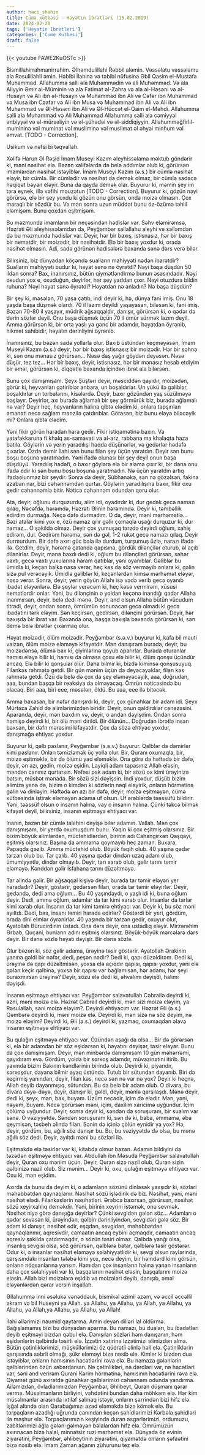 ```yaml
---
author: haci_shahin
title: Cümə xütbəsi - Həyatın ibrətləri (15.02.2019)
date: 2024-02-20
tags: ['Heyatin Ibretleri']
categories: ['Cume Xutbesi']
draft: false
---
```

{{< youtube FAWE2KuOSTc >}}

Bismillahirrahmanirrahim. Əlhəmdulillahi Rəbbil aləmin. Vəssəlatu vəssəlamu əla Rəsulillahil əmin. Həbibi İlahina və təbibi nüfusina Əbil Qasim el-Mustafa Muhammad. Allahummə salli əla Muhəmmədin və ali Muhəmməd.
Və ala Aliyyin Əmir əl-Müminin və ala Fatimət əl-Zəhra və ala əl-Həsəni və əl-Husayn və Ali ibn əl-Husayn və Muhammad ibn Ali və Cəfər ibn Muhammad və Musa ibn Cəafar və Ali ibn Musa və Muhammad ibn Ali və Ali ibn Muhammad və Əl-Həsəni ibn Ali və Əl-Hüccət el-Qaim el-Məhdi. Allahumma salli ala Muhammad və Ali Muhammad Allahumma salli ala cəmiyyəl ənbiyyəi və əl-mürsəliyin və əl-şühədəi və əl-siddiqiyyin. Allahumməğfirlil-mumininə vəl muminat vəl musliminə vəl muslimat əl əhyai minhum vəl əmvat. [TODO - Correction].

Usikum və nəfsi bi təqvallah.

Xəlifə Harun Əl Rəşid İmam Museyi Kazım əleyhissəlama məktub göndərir ki, məni nəsihət elə. Bəzən xəlifələrdə də belə addımlar olub ki, görürsən imamlardan nəsihət istəyiblər. İmam Museyi Kazım (ə.s.) bir cümlə nəsihət eləyir, bir cümlə. Bir cümlədir və nəsihət də demək olmaz, bir cümlə sadəcə həqiqət bəyan eləyir. Buna da qayda demək olar. Buyurur ki, məmin şey im təra eynek, illə vəfihi məuzətun [TODO - Correction]. Buyurur ki, gözün nəyi görürsə, elə bir şey yoxdu ki gözün onu görsün, onda moizə olmasın. Çox maraqlı bir sözdür bu. Və mən sonra uzun müddət bunu öz-özümə təhlil eləmişəm. Bunu çoxdan eşitmişəm. 

Bu məzmunda imamların bir neçəsindən hədislər var. Səhv eləmirəmsə, Həzrəti Əli əleyhissəlamdan da, Peyğəmbər sallallahu aleyhi və səlləmdən də bu məzmunda hədislər var. Deyir, hər bir baxış, istisnasız, hər bir baxış bir nemətdir, bir moizədir, bir nəsihətdir. Elə bir baxış yoxdur ki, orada nəsihət olmasın. Adi, sadə görünən hadisələrə baxanda sənə dərs verə bilər. 

Bilirsiniz, biz dünyadan köçəndə sualların mahiyyəti nədən ibarətdir? Sualların mahiyyəti budur ki, həyat sənə nə öyrətdi? Nəyi başa düşdün 50 ildən sonra? Bax, inanırsınız, bütün qiymətləndirmə bunun əsasındadır. Nəyi oxudun yox e, oxuduğun, deyirlər, hər şey yaddan çıxır. Nəyi otuzdura bildin ruhuna? Nəyi həyat sənə öyrətdi? Həyatdan nə anladın? Nə başa düşdün? 

Bir şey ki, məsələn, 70 yaşa çatıb, indi deyir ki, hə, dünya fani imiş. Onu 18 yaşda başa düşmək olardı. 70 il lazım deyildi yaşayasan, biləsən ki, fani imiş. Bəzən 70-80 il yaşayır, müdrik ağsaqqaldır, danışır, görürsən ki, o qədər də dərin sözlər deyil. Onu başa düşmək üçün 70 il ömür sürmək lazım deyil. Amma görürsən ki, bir orta yaşlı ya gənc bir adamdır, həyatdan öyrənib, hikmət sahibidir, həyatın dərinliyini öyrənib. 

İnanırsınız, bu bəzən sadə yollarla olur. Baxıb üstündən keçməyəsən, İmam Museyi Kazım (ə.s.) deyir, hər bir baxış istisnasız bir moizədir. Hər bir səhnə ki, sən onu mənasız görürsən... Nəsə daş yağır göydən deyəsən. Nəsə düşür, tez tez... Hər bir baxış, deyir, istisnasız, hər bir mənasız hesab etdiyim bir əməl, görürsən ki, diqqətlə baxanda içindən ibrət ala bilərsən. 

Bunu çox danışmışam. Şeyx Şüştəri deyir, məsciddən qayıdır, moizədən, görür ki, heyvanları gətiriblər anbara, un boşaldırlar. Un yükü ilə gəliblər, boşaldırlar un torbalarını, kisələrdə. Deyir, baxır gözündən yaş süzülməyə başlayır. Deyirlər, axı burada ağlamalı bir şey görmürük biz, burada ağlamalı nə var? Deyir heç, heyvanların halına qibtə elədim ki, onlara tapşırılan əmanəti necə sağlam mənzilə çatdırıblar. Görəsən, biz bunu eləyə biləcəyik mi? Onlara qibtə elədim. 

Yəni fikir görün haradan hara gedir. Fikir istiqamətinə baxın. Va yatafakkaruna fi khalq as-samavati va al-arz, rabbana ma khalaqta haza batila. Göylərin və yerin yaradılışı haqda düşünərlər, və gedərlər hədəfə çıxarlar. Özdə demir İlahi sən bunu filan şey üçün yaratdın. Deyir sən bunu boşu boşuna yaratmadın. Yəni ifadə olunası bir şey deyil onun başa düşdüyü. Yaradılış hədəfi, o baxır göylərə elə bir aləmə çıxır ki, bir dənə onu ifadə edir ki sən bunu boşu boşuna yaratmadın. Nə üçün yaratdın artıq ifadəolunmaz bir şeydir. Sonra da deyir, Sübhanəkə, sən nə gözəlsən, fakina azaban nar, bizi cəhənnəmdən qurtar. Göylərin yaradılışına baxır, fikir oxu gedir cəhənnəmlə bitir. Nəticə cəhənnəm odundan qoru olur. 

Ata, deyir, oğlunu durquzurdu, alim idi, oyadırdır ki, dur gedək gecə namazı qılaq, Nəcəfdə, hərəmdə, Həzrəti Əlinin hərəmində. Deyir ki, təmbəllik edirdim durmağa. Neçə dəfə durmadım. O da, deyir, məni mərhəmətlə... Bəzi atalar kimi yox e, özü namaz qılır gəlir çomaqla uşağı durquzur ki, dur namaz... O şəkildə olmaz. Deyir çox yumuşaq tərzdə deyirdi oğlum, xahiş edirəm, dur. Gedirəm hərəmə, sən də gəl, 1-2 rukət gecə namazı qılaq. Deyir durmurdum. Bir dəfə axırı güc bəla ilə durdum, turşumuş üzlə, narazı ifadə ilə. Getdim, deyir, hərəmə çatanda qapısına, gördük dilənçilər oturub, əl açıb dilənirlər.
Deyir, mənə baxdı dedi ki, oğlum bu dilənçiləri görürsən, səhər vaxtı, gecə vaxtı yuxularına haram qatıblar, yəni oyanıblar. Gəliblər bu ümidlə ki, keçən bəlkə nəsə verər, heç kəs də söz verməyib onlara ki, gəlin sizə pul verəcəyik. Ümidlə gəliblər ki, keçənlərdən kimsə mərhəmət eləyər, nəsə verər. Sonra, deyir, yerin göyün Allahı isə vədə verib gecə oyanıb ibadət eləyənlərə. Elə şeylər verəcəm ki, heç kəsə vermirəm, xüsusi nemətlərdir onlar. Yəni, bu dilənçinin o yoldan keçənə inandığı qədər Allaha inanmırsan, deyir, belə dedi mənə. Deyir, and olsun Allaha bütün vücudum titrədi, deyir, ondan sonra, ömrümün sonunacan gecə olmadı ki gecə ibadətini tərk eləyim. Sən keçirsən, gedirsən, dilənçini görürsən. Deyir, hər baxışda bir ibrət var. Baxanda ona, başqa baxışla baxanda görürsən ki, sən demə belə ibrətlər çıxarmaq olur. 

Həyat moizədir, ölüm moizədir. Peyğəmbər (s.ə.v.) buyurur ki, kafa bil mauti vaizan, ölüm moizə eləməyə kifayətdir. Mən danışıram burada, deyir, bu moizədənsə, ölümə bax ki, çiyinlərinə qoyub aparırlar. Burada oturanlar hamısı eləyə bilir ki, hamısı da olmasa çoxu elə bilir ki, ölüm qonşu üçündür ancaq. Elə bilir ki qonşular ölür. Daha bilmir ki, bizdə kiminsə qonşusuyuq. Filankəs rəhmətə getdi. Bir gün mənim üçün də deyəcəyəklər, filan kəs rəhmətə getdi. Özü də belə də çox da şey eləməyəcəyik, aaa, doğrudan, aaa, bundan başqa bir reaksiya da olmayacaq. Ömrün nəticəsində bu olacaq. Biri aaa, biri eee, məsələn, öldü. Bu aaa, eee ilə bitəcək. 

Amma baxasan, bir nəfər danışırdı ki, deyir, çox günahkar bir adam idi. Şeyx Mürtəza Zahid də alimlərimizdən biridir. Deyir, onun qaldırdılar cənazəsini. Aparanda, deyir, mən baxdım və, deyir, o andan dəyişdim. Ondan sonra həmişə deyirdi ki, bir ölü məni dirildi. Bir ölünün... Doğrudan ibrətlə insan baxsan, bir dəfn mərasimi kifayətdir. Çox da sözə ehtiyac yoxdur, danışmağa ehtiyac yoxdur. 

Buyurur ki, qəlb paslanır, Peyğəmbər (s.ə.v.) buyurur. Qəlblər də dəmirlər kimi paslanır. Onları təmizləmək üç yolla olur. Bir, Quranı oxumaqla, bir, moizə eşitməklə, bir də ölümü yad eləməklə. Ona görə də həftədə bir dəfə, deyir, ən azı, gedin, moizə eşidin. Layiqli adam tapasınız Allah eləsin, məndən canınız qurtarsın. Nəfəsi pak adam ki, bir sözü ox kimi ürəyinizə batsın, müsbət mənada. Bir sözü sizi dəyişsin. İndi yoxdur, düşüb bizim əlimizə yenə də, bizim o kimdən ki sözlərin nəql eləyirik, onların hörmətinə gəlin və dinləyin. Həftədə ən azı bir dəfə, deyir, moizə eşitməyən, cümə xütbəsində iştirak eləməyən adama uf olsun. Uf ərəblərdə təəssüfü bildirir. Yəni, təəssüf olsun o insanın halına, vay o insanın halına. Çünki təkcə bilmək kifayət deyil, bilirsiniz, insanın eşitməyə ehtiyacı var. 

İnanın, bəzən bir cümlə talehini dəyişə bilər adamın. Vallah. Mən çox danışmışam, bir yerdə oxumuşdum bunu. Yəqin ki çox eşitmiş olarsınız. Bir bizim böyük alimlərdən, müctehidlərdən, birinin adı Cahangirxan Qaşqayi, eşitmiş olarsınız. Başına da əmmamə qoymayıb heç zaman. Buxara, Papaqda gəzib. Amma müctehid olub. Böyük fəqih olub. 40 yaşına qədər tarzan olub bu. Tar çalıb. 40 yaşına qədər dindən uzaq adam olub, ümumiyyətlə, dindar olmayıb. Deyir, tarı xarab olub, gəlir tarını təmir eləməyə. Kənddən gəlir İsfahana tarını düzəltməyə. 

Tar əlində gəlir. Bir ağsaqqal kişiyə deyir, burada tar təmir eləyən yer haradadır? Deyir, göstərir, gedərsən filan, orada tar təmir eləyirlər. Deyir, gedəndə, dedi ama oğlum... Bu 40 yaşındaydı, o yaşlı idi ki, buna oğlum deyir. Dedi, amma oğlum, adamlar da tar kimi xarab olur. İnsanlar da tarlar kimi xarab olur. İnsanın da tar kimi təmirə ehtiyacı var. Deyir ki, bu söz məni ayıltdı. Dedi, bəs, insanı təmiri harada edirlər? Göstərdi bir yeri, gördüm, orada dini elmlər öyrənirlər. 40 yaşında bir tarzən gedir, oxuyur olur, Ayatollah Bürucirdinin üstadı. Ona dərs deyir, ona ustadlıq eləyir. Mirzərəhim Ərbab, Quçani, bunların adını eşitmiş olarsınız. Böyük-böyük mərcələrə dərs deyir. Bir dənə sözlə həyatı dəyişir. Bir dənə sözlə. 

Olur bəzən ki, söz gəlir adama, ürəyinə təsir göstərir. Ayatollah Ərakinin yanına gəldi bir nəfər, dedi, peşən nədir? Dedi ki, qapı düzəldirəm. Dedi ki, ürəyinə də qapı düzəltmisən, yoxsa elə açıqdır qapısı, qapısı yoxdur, yəni elə gələn keçir qəlbinə, yoxsa bir qapısı var bağlamısan, hər adamı, hər şeyi buraxmırsan ürəyinə? Deyir, sözü elə dedi ki, əhvalımı dəyişdi, halımı dəyişdi. 

İnsanın eşitməyə ehtiyacı var. Peyğəmbər salavətullah Cəbrailə deyirdi ki, əzni, məni moizə elə. Həzrət Cəbrail deyirdi ki, mən sizi moizə eləyim, ya Rəsulallah, səni moizə eləyim?. Deyirdi ehtiyacım var. Həzrət Əli (ə.s.) Qəmbərə deyirdi ki, məni moizə elə. Deyirdi ki, mən sizə nə söz deyim, nə moizə eləyim? Deyirdi ki, Əli (ə.s.) deyirdi ki, yazmaq, oxumaqdan əlavə insanın eşitməyə ehtiyacı var. 

Bu qulağın eşitməyə ehtiyacı var. Özündən aşağı da olsa... Bir də görərsən ki, elə bir adamdan bir söz eşidərsən ki, həyatını dəyişər, təsir eləyər. Bunu da çox danışmışam. Deyir, mən minbərdə danışmışam 10 gün məhərrəmi, qayıdıram evə. Gördüm, yolda bir sərxoş adamdır, müvazinətini itirib. Bu yaxında bizim Bakının kəndlərinin birində olub. Deyirdi ki, piyandır, sərxoşdur, dayana bilmir ayaq üstündə. Tutub bir sütundan dayanıb. Biri də keçirmiş yanından, deyir, filan kəs, necə sən nə var nə yox? Deyir ki heçnə, Allah deyib dayanmışıq, sütundan. Bu da belə bir adam olub. O divara, bu divara dəyə-dəyə, deyir, danışır ki, gəldi, deyir, mənlə qarşılaşdı. Mənə deyir, dedi ki, şeyx, mən, bax, buyam. Üzüm necədir, içim də elədir. Mən, yəni, nəyəm, buyam. Necə görürsən məni, içim, daxilim xaricimə uyğundur. İçim çölümə uyğundur. Deyir, sonra deyir ki, səndən də soruşuram, bir sualım var sənə. O vəziyyətdə. Səndən soruşuram ki, sən də ki, baba, əmmamə, əba qeymisən, təsbeh əlində filan. Sənin də içinlə çölün eynidir ya yox? Hə, deyir, gördüm, bu, ağıllı söz danışır bu. Bu, bu vəziyyətdə də olsa, bu mənə ağıllı söz dedi. Deyir, ayıltdı məni bu sözləri ilə. 

Eşitməkdə elə təsirlər var ki, kitabda olmur bəzən. Adamın bildiyini də təzədən eşitməyə ehtiyacı var. Abdullah ibn Məsuda Peyğəmbər salavatullah deyir, Quran oxu mənim üçün. Deyir, Quran sizə nazil olub, Quran sizin qəlbinizə nazil olub. Siz mənim... Deyir ki, oxu, qulağın eşitməyə ehtiyacı var. Oxu ki, mən eşidim. 

Axırda da bunu da deyim ki, o adamların sözünü dinləsək yaxşıdır ki, sözləri məhəbbətdən qaynaqlanır. Nəsihət sözü işlədirik də biz. Nəsihət, yəni, məni nəsihət elədi. Filankəslərin nəsihətləri. Ərəbcə baxırsan, görürsən, nəsihət sözü xeyirxahlıq deməkdir. Yəni, birinin xeyrini istəmək, onu sevmək. Nəsihət niyə görə danışığa deyirlər? Çünki sevgidən gələn söz... Adamları o qədər sevəsən ki, ürəyindən, qəlbin dərinliyindən, sevgidən gələ söz. Bir adam ki danışır, nəsihət edir, eşqdən, sevgidən, məhəbbətdən qaynaqlanmır, aqresivdir, camaatın ancaq eybini açmaqdır, camaatın ancaq aqresiv şəkildə çatdırmaqdır, o sözün təsiri olmaz. Qəlbdə yanğı olsa, insanlıq sevgisi olsa, söz görürsən, qəlblərə batar, qəlblərə təsir göstərər. Odur ki, o insanlar nəsihət eləməyə səlahiyyətlidir ki, sevgi olsun rəylərində, qarşısındakı insanları tələbə kimi yox, necə deyim, bir həmdərd kimi görsün, onların nöqsanlarına yansın. Hamıdan çox insanların halına yanan insanların daha çox səlahiyyəti var ki, başqalarını nəsihət eləsin, başqalarını moizə eləsin. Allah bizi moizələrə eşidib və moizələri deyib, danışıb, əməl eləyənlərdən qərar versin inşallah. 

Əllahummə inni əsəlukə vənəddəuk, bismikəl əzimil əzəm, və əccil əccəllil əkram və bil Huseyni ya Allah. ya Allahu, ya Allahu, ya Allah, ya Allahu, ya Allahu, ya Allah,ya Allahu, ya Allahu, ya Allah!


İlahi əllərimizi naumid qaytarma.
Amin deyən dilləri lal öldürmə.
Bağışlamamış bizi bu dünyadan aparma.
Bu namazı, bu duaları, bu ibadətləri deyib eşitməyi bizdən qəbul elə.
Danışılan sözləri həm danışanın, həm eşidənlərin qəlbində təsirli elə.
İzzətin xatirinə izzətimizi əlimizdən alma.
Bütün çətinliklərimizi, müşküllərimizi öz qüdrətli əlinlə həll elə.
Çətinliklərin qarşısında səbrli olmağı, şükr eləməyi bizə nəsib elə.
Kimlər ki bizdən dua istəyiblər, onların hamısının hacətlərini rəva elə.
Bu namaza gələnlərin qəlblərindən özün xəbərdarsan. Nə çətinlikləri, nə dərdləri var, nə hacətləri var, səni and verirəm Qurani Kərim hörmətinə, hamısının hacətlərini rəva elə.
Qiyamət günü axirətdə günahkar qəlblərimizi cəhənnəm odunda yandırma.
Ailəmizdən, övladlarımızdan Peyğəmbər, Əhlibeyt, Quran düşmanı qərar vermə.
Müsəlmanların birliyini, vəhdətini bundan daha möhkəm elə.
Hər kim müsəlmanlar arasında ixtilaf salmaq istəyir, onların şərrindən bizi hifz elə.
İşğal altında olan Qarabağımızı azad eləməkdə bizə kömək elə.
Bu torpaqların azadlığı uğrunda canından keçən şəhidlərimizi Kərbəla şəhidləri ilə məşhur elə.
Torpaqlarımızın keşiyində duran əsgərlərimizi, ordumuzu, zabitlərimizi ağla gələn-gəlməyən bəlalardan hifz elə. 
Ömrümüzün axırınacan bizə halal, minnətsiz ruzi mərhəmət elə.
Dünyada öz evinin ziyarətini, Peyğəmbər, əhlibeytinin ziyarətini, qiyamətdə onların şəfaətini bizə nəsib elə.
İmam Zaman ağanın zühurunu tez elə.